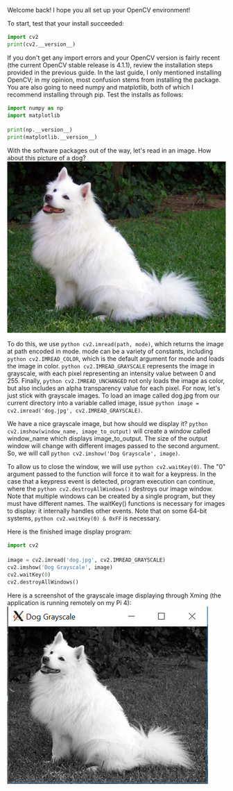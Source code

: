 Welcome back! I hope you all set up your OpenCV environment!

To start, test that your install succeeded:
```python
import cv2
print(cv2.__version__)
```

If you don't get any import errors and your OpenCV version is fairly recent (the current OpenCV stable release is 4.1.1), review the installation steps provided in the previous guide. In the last guide, I only mentioned installing OpenCV; in my opinion, most confusion stems from installing the package. You are also going to need numpy and matplotlib, both of which I recommend installing through pip. Test the installs as follows: 
```python
import numpy as np
import matplotlib

print(np.__version__)
print(matplotlib.__version__)
```

With the software packages out of the way, let's read in an image. How about this picture of a dog? 
![From Wikipedia](InlineImages/American_Eskimo_Dog.jpg)

To do this, we use ```python cv2.imread(path, mode)```, which returns the image at path encoded in mode. mode can be a variety of constants, including ```python cv2.IMREAD_COLOR```, which is the default argument for mode and loads the image in color. ```python cv2.IMREAD_GRAYSCALE``` represents the image in grayscale, with each pixel representing an intensity value between 0 and 255. Finally, ```python cv2.IMREAD_UNCHANGED```  not only loads the image as color, but also includes an alpha transparency value for each pixel. For now, let's just stick with grayscale images. To load an image called dog.jpg from our current directory into a variable called image, issue ```python image = cv2.imread('dog.jpg', cv2.IMREAD_GRAYSCALE)```.

We have a nice grayscale image, but how should we display it? ```python cv2.imshow(window_name, image_to_output)```  will create a window called window_name which displays image_to_output. The size of the output window will change with different images passed to the second argument. So, we will call ```python cv2.imshow('Dog Grayscale', image)```.

To allow us to close the window, we will use ```python cv2.waitKey(0)```. The "0" argument passed to the function will force it to wait for a keypress. In the case that a keypress event is detected, program execution can continue, where the ```python cv2.destroyAllWindows()``` destroys our image window. Note that multiple windows can be created by a single program, but they must have different names. The waitKey() functions is necessary for images to display: it internally handles other events. Note that on some 64-bit systems, ```python cv2.waitKey(0) & 0xFF``` is necessary.

Here is the finished image display program:
```python 
import cv2

image = cv2.imread('dog.jpg', cv2.IMREAD_GRAYSCALE)
cv2.imshow('Dog Grayscale', image)
cv2.waitKey(0)
cv2.destroyAllWindows()
```

Here is a screenshot of the grayscale image displaying through Xming (the application is running remotely on my Pi 4):
![From Wikipedia](InlineImages/opencvbook_dog1.PNG)
